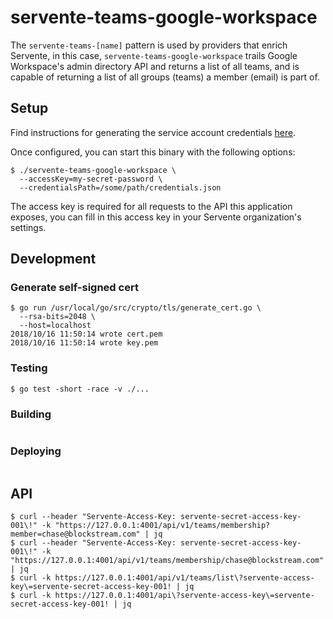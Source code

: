 # servente-teams-google-workspace

The `servente-teams-[name]` pattern is used by providers that enrich Servente,
in this case, `servente-teams-google-workspace` trails Google Workspace's admin
directory API and returns a list of all teams, and is capable of returning a
list of all groups (teams) a member (email) is part of.

## Setup

Find instructions for generating the service account credentials
[here](https://developers.google.com/admin-sdk/directory/v1/quickstart/go#step_1_turn_on_the).

Once configured, you can start this binary with the following options:

```
$ ./servente-teams-google-workspace \
  --accessKey=my-secret-password \
  --credentialsPath=/some/path/credentials.json
```

The access key is required for all requests to the API this application exposes,
you can fill in this access key in your Servente organization's settings.

## Development

### Generate self-signed cert

```
$ go run /usr/local/go/src/crypto/tls/generate_cert.go \
  --rsa-bits=2048 \
  --host=localhost
2018/10/16 11:50:14 wrote cert.pem
2018/10/16 11:50:14 wrote key.pem
```

### Testing

```
$ go test -short -race -v ./...
```

### Building

```

```

### Deploying

```

```

## API

```
$ curl --header "Servente-Access-Key: servente-secret-access-key-001\!" -k "https://127.0.0.1:4001/api/v1/teams/membership?member=chase@blockstream.com" | jq
$ curl --header "Servente-Access-Key: servente-secret-access-key-001\!" -k "https://127.0.0.1:4001/api/v1/teams/membership/chase@blockstream.com" | jq
$ curl -k https://127.0.0.1:4001/api/v1/teams/list\?servente-access-key\=servente-secret-access-key-001! | jq
$ curl -k https://127.0.0.1:4001/api\?servente-access-key\=servente-secret-access-key-001! | jq
```
